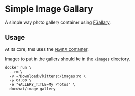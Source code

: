 Simple Image Gallary
====================

A simple way photo gallery container using
[FGallary](https://github.com/wavexx/fgallery).

Usage
-----

At its core, this uses the [NGinX container](https://hub.docker.com/\_/nginx/).

Images to put in the gallery should be in the `/images` directory.

    docker run \
      --rm \
      -v ~/Downloads/kittens:/images:ro \
      -p 80:80 \
      -e "GALLERY_TITLE=My Photos" \
      docwhat/image-gallery
